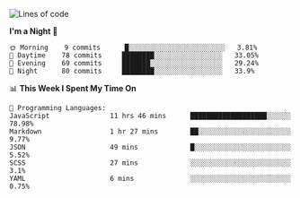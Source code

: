 <!--START_SECTION:waka-->
![Lines of code](https://img.shields.io/badge/From%20Hello%20World%20I%27ve%20Written-455559%20lines%20of%20code-blue)

**I'm a Night 🦉** 

```text
🌞 Morning    9 commits      █░░░░░░░░░░░░░░░░░░░░░░░░   3.81% 
🌆 Daytime    78 commits     ████████░░░░░░░░░░░░░░░░░   33.05% 
🌃 Evening    69 commits     ███████░░░░░░░░░░░░░░░░░░   29.24% 
🌙 Night      80 commits     ████████░░░░░░░░░░░░░░░░░   33.9%

```


📊 **This Week I Spent My Time On** 

```text
💬 Programming Languages: 
JavaScript               11 hrs 46 mins      ███████████████████░░░░░░   78.98% 
Markdown                 1 hr 27 mins        ██░░░░░░░░░░░░░░░░░░░░░░░   9.77% 
JSON                     49 mins             █░░░░░░░░░░░░░░░░░░░░░░░░   5.52% 
SCSS                     27 mins             ░░░░░░░░░░░░░░░░░░░░░░░░░   3.1% 
YAML                     6 mins              ░░░░░░░░░░░░░░░░░░░░░░░░░   0.75%

```


<!--END_SECTION:waka-->
